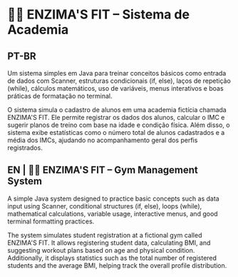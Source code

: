 # 🏋️‍♂️ ENZIMA'S FIT – Sistema de Academia

## PT-BR

Um sistema simples em Java para treinar conceitos básicos como entrada de dados com Scanner, estruturas condicionais (if, else), laços de repetição (while), cálculos matemáticos, uso de variáveis, menus interativos e boas práticas de formatação no terminal. 

O sistema simula o cadastro de alunos em uma academia fictícia chamada ENZIMA'S FIT. Ele permite registrar os dados dos alunos, calcular o IMC e sugerir planos de treino com base na idade e condição física. Além disso, o sistema exibe estatísticas como o número total de alunos cadastrados e a média dos IMCs, ajudando no acompanhamento geral dos perfis registrados.


## EN | 🏋️‍♂️ ENZIMA'S FIT – Gym Management System
A simple Java system designed to practice basic concepts such as data input using Scanner, conditional structures (if, else), loops (while), mathematical calculations, variable usage, interactive menus, and good terminal formatting practices.

The system simulates student registration at a fictional gym called ENZIMA'S FIT. It allows registering student data, calculating BMI, and suggesting workout plans based on age and physical condition. Additionally, it displays statistics such as the total number of registered students and the average BMI, helping track the overall profile distribution.
